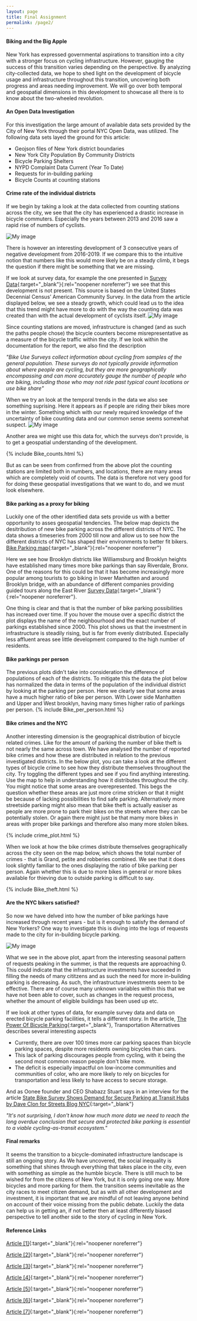 ```yaml
---
layout: page
title: Final Assignment
permalink: /page2/
---
```


#### Biking and the Big Apple
New York has expressed governmental aspirations to transition into a city with a stronger focus on cycling infrastructure. However, gauging the success of this transition varies depending on the perspective. By analyzing city-collected data, we hope to shed light on the development of bicycle usage and infrastructure throughout this transition, uncovering both progress and areas needing improvement. We will go over both temporal and geospatial dimensions in this development to showcase all there is to know about the two-wheeled revolution. 

#### An Open Data Investigation
For this investigation the large amount of available data sets provided by the City of New York through their portal NYC Open Data, was utilized. The following data sets layed the ground for this article:
- Geojson files of New York district boundaries
- New York City Population By Community Districts
- Bicycle Parking Shelters 
- NYPD Complaint Data Current (Year To Date)
- Requests for in-building parking
- Bicycle Counts at counting stations

#### Crime rate of the individual districts
If we begin by taking a look at the data collected from counting stations across the city, we see that the city has experienced a drastic increase in bicycle commuters. Especially the years between 2013 and 2016 saw a rapid rise of numbers of cyclists. 

![My image](/counting_station_data.png)

There is however an interesting development of 3 consecutive years of negative development from 2016-2019. If we compare this to the intuitive notion that numbers like this would more likely be on a steady climb, it begs the question if there might be something that we are missing. 

If we look at survey data, for example the one presented in
[Survey Data](https://www.nyc.gov/html/dot/html/bicyclists/cyclinginthecity.shtml){:target="_blank"}{:rel="noopener noreferrer"} we see that this development is not present. This source is based on the United States Decennial Census’ American Community Survey. In the data from the article displayed below, we see a steady growth, which could lead us to the idea that this trend might have more to do with the way the counting data was created than with the actual development of cyclists itself.
![My image](/bicyling_city.PNG)

 Since counting stations are moved, infrastructure is changed (and as such the paths people chose) the bicycle counters become misrepresentative as a measure of the bicycle traffic within the city. If we look within the documentation for the report, we also find the description

*"Bike Use Surveys collect information about cycling from samples of the general population. These surveys do not typically provide information about where people are cycling, but they are more geographically encompassing and can more accurately gauge the number of people who are biking, including those who may not ride past typical count locations or use bike share"*

When we try an look at the temporal trends in the data we also see something suprising. Here it appears as if people are riding their bikes more in the winter. Something which with our newly required knowledge of the uncertainty of bike counting data and our common sense seems somewhat suspect.
![My image](/polar_plot.png)

Another area we might use this data for, which the surveys don't provide, is to get a geospatial understanding of the development. 

{% include Bike_counts.html %}

But as can be seen from confirmed from the above plot the counting stations are limited both in numbers, and locations, there are many areas which are completely void of counts. The data is therefore not very good for for doing these geospatial investigations that we want to do, and we must look elsewhere.

#### Bike parking as a proxy for biking
Luckily one of the other identified data sets provide us with a better opportunity to asses geospatial tendencies. The below map depicts the desitribution of new bike parking across the different districts of NYC. The data shows a timeseries from 2000 till now and allow us to see how the different districts of NYC has shaped their environments to better fit bikers.
[Bike Parking map](/02806site/parking_map/){:target="_blank"}{:rel="noopener noreferrer"}

Here we see how Brooklyn districts like Williamsburg and Brooklyn heights have established many times more bike parkings than say Riverdale, Bronx. One of the reasons for this could be that it has become increasingly more popular among tourists to go biking in lower Manhatten and around Brooklyn bridge, with an abundance of different companies providing guided tours along the East River [Survey Data](https://www.tripadvisor.com/Attractions-g60763-Activities-c61-t214-New_York_City_New_York.html){:target="_blank"}{:rel="noopener noreferrer"}. 

One thing is clear and that is that the number of bike parking possibilities has increaed over time. If you hover the mouse over a specific district the plot displays the name of the neighbourhood and the exact number of parkings established since 2000. This plot shows us that the investment in infrastructure is steadily rising, but is far from evenly distributed. Especially less affluent areas see little development compared to the high number of residents. 

#### Bike parkings per person 
The previous plots didn't take into consideration the difference of populations of each of the districts. To mitigate this the data the plot below has normalized the data in terms of the population of the individual district by looking at the parking per person. Here we clearly see that some areas have a much higher ratio of bike per person. With Lower side Manhatten and Upper and West brooklyn, having many times higher ratio of parkings per person. 
{% include Bike_per_person.html %}

#### Bike crimes and the NYC
Another interesting dimension is the geographical distribution of bicycle related crimes. Like for the amount of parking the number of bike theft is not nearly the same across town. We have analysed the number of reported bike crimes and how these are distributed in relation to the previous investigated districts. In the below plot, you can take a look at the different types of bicycle crime to see how they distribute themselves throughout the city. Try toggling the different types and see if you find anything interesting. Use the map to help in understanding how it distributes throughout the city. You might notice that some areas are overepresented. This begs the question whether these areas are just more crime stricken or that it might be because of lacking possibilities to find safe parking. Alternatively more streetside parking might also mean that bike theft is actually easiser as people are more prone to park their bikes on the streets where they can be potentially stolen. Or again there might just be that mamy more bikes in areas with proper bike parkings and therefore also many more stolen bikes.

{% include crime_plot.html %}

When we look at how the bike crimes distribute themselves geographically across the city seen on the map below, which shows the total number of crimes - that is Grand, petite and robberies combined. We see that it does look slightly familiar to the ones displaying the ratio of bike parking per person. Again whether this is due to more bikes in general or more bikes available for thieving due to outside parking is difficult to say.

{% include Bike_theft.html %}

#### Are the NYC bikers satisfied?
So now we have delved into how the number of bike parkings have increased through recent years - but is it enough to satisfy the demand of New Yorkers? One way to investigate this is diving into the logs of requests made to the city for in-building bicycle parking. 

![My image](/parking_request.png)

What we see in the above plot, apart from the interesting seasonal pattern of requests peaking in the summer, is that the requests are approaching 0. This could indicate that the infrastructure investments have suceeded in filling the needs of many cititzens and as such the need for more in-building parking is decreasing. As such, the infrastructure investments seem to be effective. There are of course many unknown variables within this that we have not been able to cover, such as changes in the request process, whether the amount of eligible buildings has been used up etc.

If we look at other types of data, for example survey data and data on erected bicycle parking facilities, it tells a different story. In the article, [The Power Of Bicycle Parking](https://transalt.org/reports-list/the-power-of-bicycle-parking){:target="_blank"}, Transportation Alternatives describes several interesting aspects 

* Currently, there are over 100 times more car parking spaces than bicycle parking spaces, despite more residents owning bicycles than cars.
* This lack of parking discourages people from cycling, with it being the second most common reason people don't bike more.
* The deficit is especially impactful on low-income communities and communities of color, who are more likely to rely on bicycles for transportation and less likely to have access to secure storage.

And as Oonee founder and CEO Shabazz Stuart says in an interview for the article  [State Bike Survey Shows Demand for Secure Parking at Transit Hubs by Dave Clon for Streets Blog NYC](https://nyc.streetsblog.org/2022/05/05/state-bike-survey-shows-demand-for-secure-parking-at-transit-stations){:target="_blank"}

*"It's not surprising, I don't know how much more data we need to reach the long overdue conclusion that secure and protected bike parking is essential to a viable cycling-as-transit ecosystem."*

#### Final remarks
It seems the transition to a bicycle-dominated infrastructure landscape is still an ongoing story. As We have uncovered, the social inequality is something that shines through everything that takes place in the city, even with something as simple as the humble bicycle. There is still much to be wished for from the citizens of New York, but it is only going one way. More bicycles and more parking for them. the transition seems inevitable as the city races to meet citizen demand, but as with all other development and investment, it is important that we are mindful of not leaving anyone behind on account of their voice missing from the public debate. Luckily the data can help us in getting an, if not better then at least differently biased perspective to tell another side to the story of cycling in New York. 

#### Reference Links

[Article [1]](https://hoodline.com/2024/03/san-francisco-man-convicted-for-sexual-assault-of-elderly-woman-faces-up-to-10-years/){:target="_blank"}{:rel="noopener noreferrer"}

[Article [2]](https://www.cbsnews.com/sanfrancisco/news/san-francisco-man-horrific-child-sexual-assault-facing-50-years-to-life/){:target="_blank"}{:rel="noopener noreferrer"}

[Article [3]](https://sfist.com/2015/11/24/sf_state_officials_refuse_to_commen/){:target="_blank"}{:rel="noopener noreferrer"}

[Article [4]](https://www.eastbaytimes.com/2016/10/23/bay-area-colleges-keep-most-sexual-assault-reports-quiet/){:target="_blank"}{:rel="noopener noreferrer"}

[Article [5]](https://sfstandard.com/2022/12/08/san-francisco-neighborhood-new-census-data-maps/){:target="_blank"}{:rel="noopener noreferrer"}

[Article [6]](https://www.sftravel.com/article/best-streets-bar-hopping-san-francisco){:target="_blank"}{:rel="noopener noreferrer"}

[Article [7]](https://sfgov.org/dosw/sites/default/files/Safer%20Schools%20Sexual%20Assault%20Task%20Force%20Report.pdf){:target="_blank"}{:rel="noopener noreferrer"}

